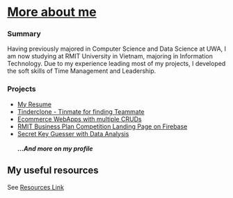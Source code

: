 # [More about me](https://github.com/LaansDole)
### Summary
Having previously majored in Computer Science and Data Science at UWA, I am now studying at RMIT University in Vietnam, majoring in Information Technology. Due to my experience leading most of my projects, I developed the soft skills of Time Management and Leadership.

### Projects
- [My Resume](https://github.com/LaansDole/my-resume)
- [Tinderclone - Tinmate for finding Teammate](https://intro-to-it-tinmate.netlify.app/homepage)
- [Ecommerce WebApps with multiple CRUDs](https://group9ecommerceweb-dolelongan.b4a.run/)
- [RMIT Business Plan Competition Landing Page on Firebase](https://rbpc-website.web.app/)
- [Secret Key Guesser with Data Analysis](https://github.com/miketvo/rmit2023a-cosc2658-group-project)
<br></br>
***...And more on my profile***

## My useful resources
See [Resources Link](Resources.md)
